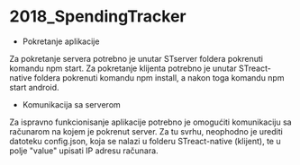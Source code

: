 # 2018_SpendingTracker

+ Pokretanje aplikacije

Za pokretanje servera potrebno je unutar STserver foldera pokrenuti komandu npm start. Za pokretanje klijenta potrebno je unutar STreact-native foldera pokrenuti komandu npm install, a nakon toga komandu npm start android.

+ Komunikacija sa serverom

Za ispravno funkcionisanje aplikacije potrebno je omogućiti komunikaciju sa računarom na kojem je pokrenut server. Za tu svrhu, neophodno je urediti datoteku config.json, koja se nalazi u folderu STreact-native (klijent), te u polje "value" upisati IP adresu računara.
